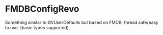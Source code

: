 # FMDBConfigRevo
Something similar to GVUserDefaults but based on FMDB; thread safe/easy to use. (basic types supported).
